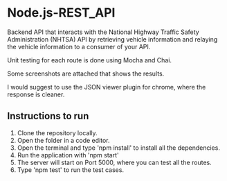 # Node.js-REST_API
Backend API that interacts with the National Highway Traffic Safety Administration (NHTSA) API by retrieving vehicle information and relaying the vehicle information to a consumer of your API.

Unit testing for each route is done using Mocha and Chai.

Some screenshots are attached that shows the results.

I would suggest to use the JSON viewer plugin for chrome, where the response is cleaner.

## Instructions to run
1) Clone the repository locally.
2) Open the folder in a code editor.
3) Open the terminal and type 'npm install' to install all the dependencies.
4) Run the application with 'npm start'
5) The server will start on Port 5000, where you can test all the routes.
6) Type 'npm test' to run the test cases.
